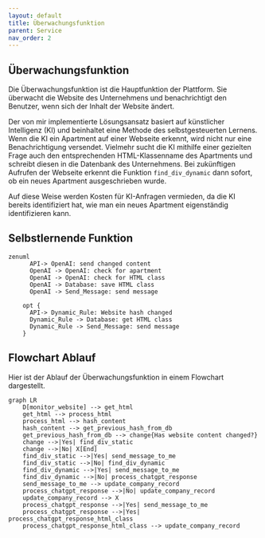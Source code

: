 ```yaml
---
layout: default
title: Überwachungsfunktion
parent: Service
nav_order: 2
---
```


## Überwachungsfunktion

Die Überwachungsfunktion ist die Hauptfunktion der Plattform. Sie überwacht die Website des Unternehmens und benachrichtigt den Benutzer, wenn sich der Inhalt der Website ändert.

Der von mir implementierte Lösungsansatz basiert auf künstlicher Intelligenz (KI) und beinhaltet eine Methode des selbstgesteuerten Lernens. Wenn die KI ein Apartment auf einer Webseite erkennt, wird nicht nur eine Benachrichtigung versendet. Vielmehr sucht die KI mithilfe einer gezielten Frage auch den entsprechenden HTML-Klassenname des Apartments und schreibt diesen in die Datenbank des Unternehmens. Bei zukünftigen Aufrufen der Webseite erkennt die Funktion `find_div_dynamic` dann sofort, ob ein neues Apartment ausgeschrieben wurde.

Auf diese Weise werden Kosten für KI-Anfragen vermieden, da die KI bereits identifiziert hat, wie man ein neues Apartment eigenständig identifizieren kann.

## Selbstlernende Funktion

```mermaid
zenuml
      API-> OpenAI: send changed content
      OpenAI -> OpenAI: check for apartment
      OpenAI -> OpenAI: check for HTML class
      OpenAI -> Database: save HTML class
      OpenAI -> Send_Message: send message
    
    opt {
      API-> Dynamic_Rule: Website hash changed
      Dynamic_Rule -> Database: get HTML class
      Dynamic_Rule -> Send_Message: send message
    }

```

<!-- ## Squenz Diagramm

Dieses Sequenz Diagramm zeigt den Ablauf der Überwachungsfunktion.

```mermaid
sequenceDiagram

    participant DB as get_previous_hash_from_db
    participant C as change
    participant FS as find_div_static
    participant FD as find_div_dynamic
    participant PC as ask_chatgpt_about_apartment
    participant U as process_chatgpt_response
    participant AH as ask_chatgpt_about_html_class
    participant PCH as process_chatgpt_response_html_class
    participant SE as send_message_to_me
    participant UC as update_company_record

    DB->>C: 
    Note over C: Has website content changed?
    C->>FS: Hash changed
    FS->>FD: No static div found
    FD->>PC: No dynamic div found
    PC->>U: Ask ChatGPT about apartment
    U->>AH: ask ChatGPT about html class 
    AH->>PCH: process ChatGPT response html class
    PCH->>FD: update found div

    FS -) SE: static div found
    FD -) SE: dynamic div found
    U -) SE: ChatGPT Apartment found
    PCH -) UC: ChatGPT HTML class found
    SE -) UC: Update company record

``` -->

## Flowchart Ablauf

Hier ist der Ablauf der Überwachungsfunktion in einem Flowchart dargestellt.

```mermaid
graph LR
    D[monitor_website] --> get_html
    get_html --> process_html
    process_html --> hash_content
    hash_content --> get_previous_hash_from_db
    get_previous_hash_from_db --> change{Has website content changed?}
    change -->|Yes| find_div_static
    change -->|No| X[End]
    find_div_static -->|Yes| send_message_to_me
    find_div_static -->|No| find_div_dynamic
    find_div_dynamic -->|Yes| send_message_to_me
    find_div_dynamic -->|No| process_chatgpt_response
    send_message_to_me --> update_company_record
    process_chatgpt_response -->|No| update_company_record
    update_company_record --> X
    process_chatgpt_response -->|Yes| send_message_to_me
    process_chatgpt_response -->|Yes| process_chatgpt_response_html_class
    process_chatgpt_response_html_class --> update_company_record
```
